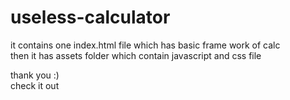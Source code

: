 # useless-calculator

it contains one index.html file which has basic frame work of calc<br>
then it has assets folder which contain javascript and css file

thank you :)<br>
check it out<a href="index.html">

